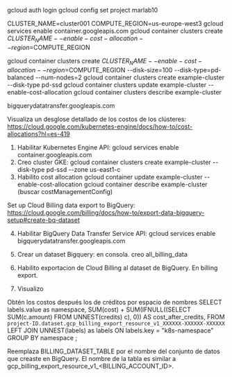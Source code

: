 gcloud auth login
gcloud config set project marlab10

CLUSTER_NAME=cluster001
COMPUTE_REGION=us-europe-west3
gcloud services enable container.googleapis.com
gcloud container clusters create $CLUSTER_NAME --enable-cost-allocation --region=$COMPUTE_REGION

gcloud container clusters create $CLUSTER_NAME --enable-cost-allocation --region=$COMPUTE_REGION --disk-size=100 --disk-type=pd-balanced --num-nodes=2
gcloud container clusters create example-cluster --disk-type pd-ssd
gcloud container clusters update example-cluster --enable-cost-allocation
gcloud container clusters describe example-cluster


bigquerydatatransfer.googleapis.com

Visualiza un desglose detallado de los costos de los clústeres:
https://cloud.google.com/kubernetes-engine/docs/how-to/cost-allocations?hl=es-419

1. Habilitar Kubernetes Engine API: 
    gcloud services enable container.googleapis.com
2. Creo cluster GKE:
    gcloud container clusters create example-cluster --disk-type pd-ssd --zone us-east1-c
3. Habilito cost allocation
    gcloud container update example-cluster --enable-cost-allocation
    gcloud container describe example-cluster (buscar costManagementConfig)

Set up Cloud Billing data export to BigQuery:
https://cloud.google.com/billing/docs/how-to/export-data-bigquery-setup#create-bq-dataset

4. Habilitar BigQuery Data Transfer Service API:
    gcloud services enable bigquerydatatransfer.googleapis.com
5. Crear un dataset Bigquery:
    en consola. creo all_billing_data
6. Habilito exportacion de Cloud Billing al dataset de BigQuery.
    En billing export.

7. Visualizo 

Obtén los costos después los de créditos por espacio de nombres
SELECT
  labels.value as namespace,
  SUM(cost) + SUM(IFNULL((SELECT SUM(c.amount) FROM UNNEST(credits) c), 0)) AS cost_after_credits,
FROM `project-ID.dataset.gcp_billing_export_resource_v1_XXXXXX-XXXXXX-XXXXXX`
LEFT JOIN UNNEST(labels) as labels
  ON labels.key = "k8s-namespace"
GROUP BY namespace
;

Reemplaza BILLING_DATASET_TABLE por el nombre del conjunto de datos que creaste en BigQuery.
El nombre de la tabla es similar a gcp_billing_export_resource_v1_<BILLING_ACCOUNT_ID>.